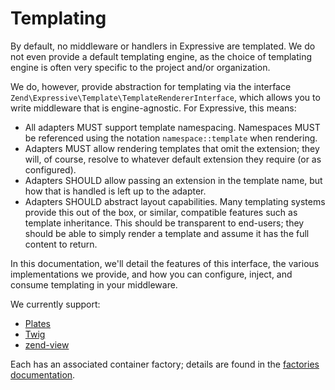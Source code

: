 # Templating

By default, no middleware or handlers in Expressive are templated. We do not even
provide a default templating engine, as the choice of templating engine is often
very specific to the project and/or organization.

We do, however, provide abstraction for templating via the interface
`Zend\Expressive\Template\TemplateRendererInterface`, which allows you to write
middleware that is engine-agnostic. For Expressive, this means:

- All adapters MUST support template namespacing. Namespaces MUST be referenced
  using the notation `namespace::template` when rendering.
- Adapters MUST allow rendering templates that omit the extension; they will, of
  course, resolve to whatever default extension they require (or as configured).
- Adapters SHOULD allow passing an extension in the template name, but how that
  is handled is left up to the adapter.
- Adapters SHOULD abstract layout capabilities. Many templating systems provide
  this out of the box, or similar, compatible features such as template
  inheritance. This should be transparent to end-users; they should be able to
  simply render a template and assume it has the full content to return.

In this documentation, we'll detail the features of this interface, the various
implementations we provide, and how you can configure, inject, and consume
templating in your middleware.

We currently support:

- [Plates](plates.md)
- [Twig](twig.md)
- [zend-view](zend-view.md)

Each has an associated container factory; details are found in the
[factories documentation](../container/factories.md).
